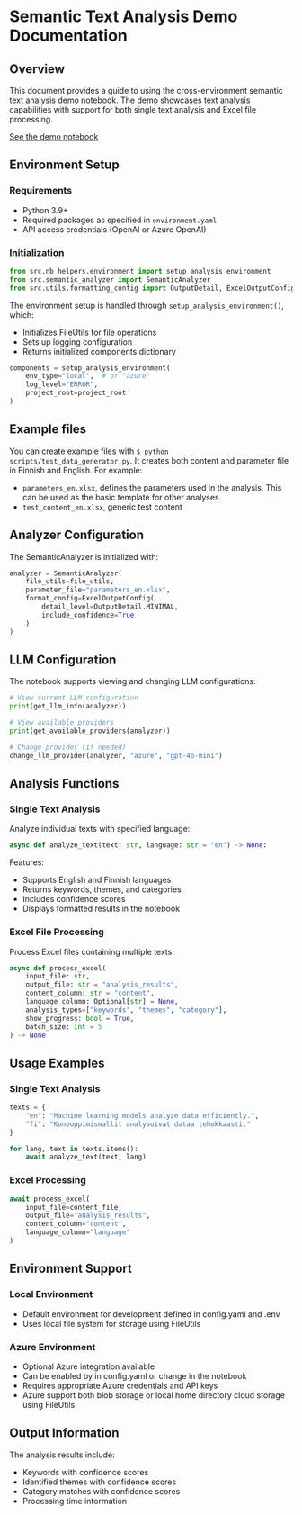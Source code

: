 # Semantic Text Analysis Demo Documentation

## Overview
This document provides a guide to using the cross-environment semantic text analysis demo notebook. The demo showcases text analysis capabilities with support for both single text analysis and Excel file processing.

[See the demo notebook](../notebooks/cross_env_analyzer_demo_nb.ipynb)

## Environment Setup

### Requirements
- Python 3.9+
- Required packages as specified in `environment.yaml`
- API access credentials (OpenAI or Azure OpenAI)

### Initialization
```python
from src.nb_helpers.environment import setup_analysis_environment
from src.semantic_analyzer import SemanticAnalyzer
from src.utils.formatting_config import OutputDetail, ExcelOutputConfig
```

The environment setup is handled through `setup_analysis_environment()`, which:
- Initializes FileUtils for file operations
- Sets up logging configuration
- Returns initialized components dictionary

```python
components = setup_analysis_environment(
    env_type="local",  # or "azure"
    log_level="ERROR",
    project_root=project_root
)
```
## Example files
You can create example files with `$ python scripts/test_data_generator.py`. It creates both content and parameter file in Finnish and English. For example: 
- `parameters_en.xlsx`, defines the parameters used in the analysis. This can be used as the basic template for other analyses
- `test_content_en.xlsx`, generic test content

## Analyzer Configuration

The SemanticAnalyzer is initialized with:
```python
analyzer = SemanticAnalyzer(
    file_utils=file_utils,
    parameter_file="parameters_en.xlsx",
    format_config=ExcelOutputConfig(
        detail_level=OutputDetail.MINIMAL,
        include_confidence=True
    )
)
```

## LLM Configuration

The notebook supports viewing and changing LLM configurations:

```python
# View current LLM configuration
print(get_llm_info(analyzer))

# View available providers
print(get_available_providers(analyzer))

# Change provider (if needed)
change_llm_provider(analyzer, "azure", "gpt-4o-mini")
```

## Analysis Functions

### Single Text Analysis
Analyze individual texts with specified language:
```python
async def analyze_text(text: str, language: str = "en") -> None:
```

Features:
- Supports English and Finnish languages
- Returns keywords, themes, and categories
- Includes confidence scores
- Displays formatted results in the notebook

### Excel File Processing
Process Excel files containing multiple texts:
```python
async def process_excel(
    input_file: str,
    output_file: str = "analysis_results",
    content_column: str = "content",
    language_column: Optional[str] = None,
    analysis_types=["keywords", "themes", "category"],
    show_progress: bool = True,
    batch_size: int = 5
) -> None
```

## Usage Examples

### Single Text Analysis
```python
texts = {
    "en": "Machine learning models analyze data efficiently.",
    "fi": "Koneoppimismallit analysoivat dataa tehokkaasti."
}

for lang, text in texts.items():
    await analyze_text(text, lang)
```

### Excel Processing
```python
await process_excel(
    input_file=content_file,
    output_file="analysis_results",
    content_column="content",
    language_column="language"
)
```

## Environment Support

### Local Environment
- Default environment for development defined in config.yaml and .env
- Uses local file system for storage using FileUtils

### Azure Environment
- Optional Azure integration available
- Can be enabled by in config.yaml or change in the notebook
- Requires appropriate Azure credentials and API keys
- Azure support both blob storage or local home directory cloud storage using FileUtils

## Output Information

The analysis results include:
- Keywords with confidence scores
- Identified themes with confidence scores
- Category matches with confidence scores
- Processing time information

